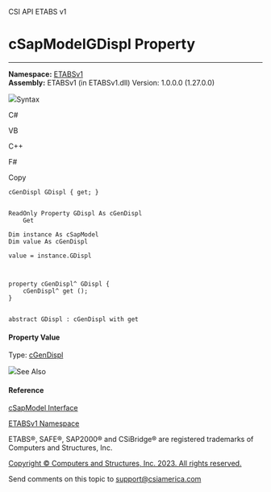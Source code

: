 ﻿

CSI API ETABS v1

# cSapModelGDispl Property  
  
---  
  
**Namespace:** [ETABSv1](2780f1b8-2033-5289-2298-1cdb2a7508d9.htm)  
**Assembly:** ETABSv1 (in ETABSv1.dll) Version: 1.0.0.0 (1.27.0.0)

![](../icons/SectionExpanded.png)Syntax

C#

VB

C++

F#

Copy

    
    
    cGenDispl GDispl { get; }
    
    
    ReadOnly Property GDispl As cGenDispl
    	Get
    
    Dim instance As cSapModel
    Dim value As cGenDispl
    
    value = instance.GDispl
    
    
    
    property cGenDispl^ GDispl {
    	cGenDispl^ get ();
    }
    
    
    abstract GDispl : cGenDispl with get
    

#### Property Value

Type: [cGenDispl](541befdd-2dbf-513b-3089-7c9eb64aae57.htm)

![](../icons/SectionExpanded.png)See Also

#### Reference

[cSapModel Interface](fe0b0096-9fef-56a3-9d57-cdef76e0f611.htm)

[ETABSv1 Namespace](2780f1b8-2033-5289-2298-1cdb2a7508d9.htm)

ETABS®, SAFE®, SAP2000® and CSiBridge® are registered trademarks of Computers
and Structures, Inc.  

[Copyright © Computers and Structures, Inc. 2023. All rights
reserved.](http://www.csiamerica.com)

Send comments on this topic to
[support@csiamerica.com](mailto:support%40csiamerica.com?Subject=CSI%20API%20ETABS%20v1)

